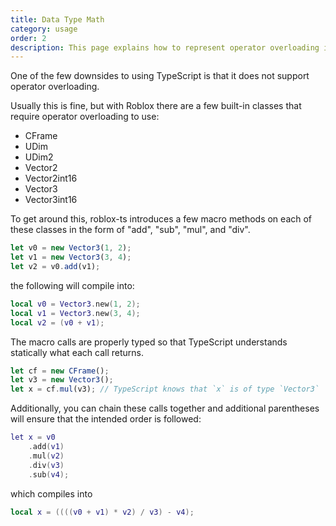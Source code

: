 ```yaml
---
title: Data Type Math
category: usage
order: 2
description: This page explains how to represent operator overloading in TypeScript for Roblox data types.
---
```

One of the few downsides to using TypeScript is that it does not support operator overloading.

Usually this is fine, but with Roblox there are a few built-in classes that require operator overloading to use:
- CFrame
- UDim
- UDim2
- Vector2
- Vector2int16
- Vector3
- Vector3int16

To get around this, roblox-ts introduces a few macro methods on each of these classes in the form of "add", "sub", "mul", and "div".

```ts
let v0 = new Vector3(1, 2);
let v1 = new Vector3(3, 4);
let v2 = v0.add(v1);
```

the following will compile into:
```lua
local v0 = Vector3.new(1, 2);
local v1 = Vector3.new(3, 4);
local v2 = (v0 + v1);
```

The macro calls are properly typed so that TypeScript understands statically what each call returns.
```ts
let cf = new CFrame();
let v3 = new Vector3();
let x = cf.mul(v3); // TypeScript knows that `x` is of type `Vector3`
```

Additionally, you can chain these calls together and additional parentheses will ensure that the intended order is followed:
```lua
let x = v0
    .add(v1)
    .mul(v2)
    .div(v3)
    .sub(v4);
```

which compiles into
```lua
local x = ((((v0 + v1) * v2) / v3) - v4);
```
